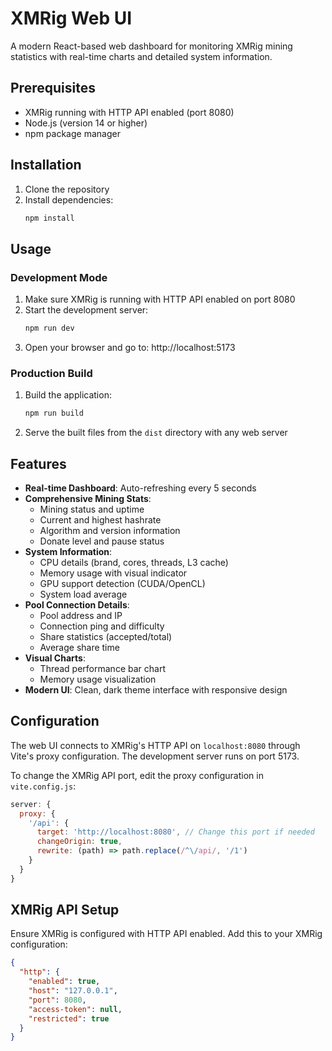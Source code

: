 # XMRig Web UI

A modern React-based web dashboard for monitoring XMRig mining statistics with real-time charts and detailed system information.

## Prerequisites

- XMRig running with HTTP API enabled (port 8080)
- Node.js (version 14 or higher)
- npm package manager

## Installation

1. Clone the repository
2. Install dependencies:
   ```bash
   npm install
   ```

## Usage

### Development Mode
1. Make sure XMRig is running with HTTP API enabled on port 8080
2. Start the development server:
   ```bash
   npm run dev
   ```
3. Open your browser and go to: http://localhost:5173

### Production Build
1. Build the application:
   ```bash
   npm run build
   ```
2. Serve the built files from the `dist` directory with any web server

## Features

- **Real-time Dashboard**: Auto-refreshing every 5 seconds
- **Comprehensive Mining Stats**:
  - Mining status and uptime
  - Current and highest hashrate
  - Algorithm and version information
  - Donate level and pause status
- **System Information**:
  - CPU details (brand, cores, threads, L3 cache)
  - Memory usage with visual indicator
  - GPU support detection (CUDA/OpenCL)
  - System load average
- **Pool Connection Details**:
  - Pool address and IP
  - Connection ping and difficulty
  - Share statistics (accepted/total)
  - Average share time
- **Visual Charts**:
  - Thread performance bar chart
  - Memory usage visualization
- **Modern UI**: Clean, dark theme interface with responsive design

## Configuration

The web UI connects to XMRig's HTTP API on `localhost:8080` through Vite's proxy configuration. The development server runs on port 5173.

To change the XMRig API port, edit the proxy configuration in `vite.config.js`:

```javascript
server: {
  proxy: {
    '/api': {
      target: 'http://localhost:8080', // Change this port if needed
      changeOrigin: true,
      rewrite: (path) => path.replace(/^\/api/, '/1')
    }
  }
}
```

## XMRig API Setup

Ensure XMRig is configured with HTTP API enabled. Add this to your XMRig configuration:

```json
{
  "http": {
    "enabled": true,
    "host": "127.0.0.1",
    "port": 8080,
    "access-token": null,
    "restricted": true
  }
}
```
